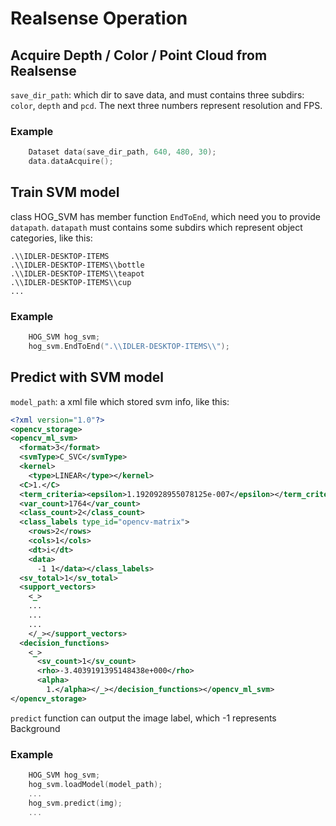 # Realsense Operation
## Acquire Depth / Color / Point Cloud from Realsense
`save_dir_path`: which dir to save data, and must contains three subdirs: `color`, `depth` and `pcd`.
The next three numbers represent resolution and FPS.
### Example
```c++
	Dataset data(save_dir_path, 640, 480, 30);
	data.dataAcquire();
```
## Train SVM model
class HOG_SVM has member function `EndToEnd`, which need you to provide `datapath`.
`datapath` must contains some subdirs which represent object categories, like this:
```
.\\IDLER-DESKTOP-ITEMS
.\\IDLER-DESKTOP-ITEMS\\bottle
.\\IDLER-DESKTOP-ITEMS\\teapot
.\\IDLER-DESKTOP-ITEMS\\cup
...	
```
### Example				
```c++
	HOG_SVM hog_svm;
	hog_svm.EndToEnd(".\\IDLER-DESKTOP-ITEMS\\");
```
## Predict with SVM model
`model_path`: a xml file which stored svm info, like this:
```xml
<?xml version="1.0"?>
<opencv_storage>
<opencv_ml_svm>
  <format>3</format>
  <svmType>C_SVC</svmType>
  <kernel>
    <type>LINEAR</type></kernel>
  <C>1.</C>
  <term_criteria><epsilon>1.1920928955078125e-007</epsilon></term_criteria>
  <var_count>1764</var_count>
  <class_count>2</class_count>
  <class_labels type_id="opencv-matrix">
    <rows>2</rows>
    <cols>1</cols>
    <dt>i</dt>
    <data>
      -1 1</data></class_labels>
  <sv_total>1</sv_total>
  <support_vectors>
    <_>
	...
	...
	...
	</_></support_vectors>
  <decision_functions>
    <_>
      <sv_count>1</sv_count>
      <rho>-3.4039191395148438e+000</rho>
      <alpha>
        1.</alpha></_></decision_functions></opencv_ml_svm>
</opencv_storage>
```
`predict` function can output the image label, which -1 represents Background
### Example
```c++
	HOG_SVM hog_svm;
	hog_svm.loadModel(model_path);
	...
	hog_svm.predict(img);
	...
```